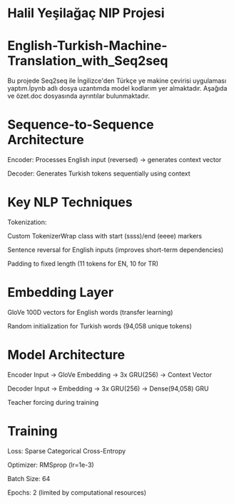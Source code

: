 # Halil Yeşilağaç NlP Projesi
# English-Turkish-Machine-Translation_with_Seq2seq
Bu projede Seq2seq ile İngilizce'den Türkçe ye makine çevirisi uygulaması yaptım.İpynb adlı dosya uzantımda model kodlarım yer almaktadır. Aşağıda ve özet.doc dosyasında ayrıntılar bulunmaktadır.


# Sequence-to-Sequence Architecture

Encoder: Processes English input (reversed) → generates context vector

Decoder: Generates Turkish tokens sequentially using context

# Key NLP Techniques

Tokenization:

Custom TokenizerWrap class with start (ssss)/end (eeee) markers

Sentence reversal for English inputs (improves short-term dependencies)

Padding to fixed length (11 tokens for EN, 10 for TR)

 # Embedding Layer

GloVe 100D vectors for English words (transfer learning)

Random initialization for Turkish words (94,058 unique tokens)

# Model Architecture


Encoder
Input → GloVe Embedding → 3x GRU(256) → Context Vector

Decoder
Input → Embedding → 3x GRU(256) → Dense(94,058) 
GRU 

Teacher forcing during training
# Training

Loss: Sparse Categorical Cross-Entropy

Optimizer: RMSprop (lr=1e-3)

Batch Size: 64

Epochs: 2 (limited by computational resources)
